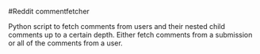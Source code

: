 #Reddit commentfetcher

Python script to fetch comments from users and their nested child comments up to a certain depth. Either fetch comments from a submission or all of the comments from a user.
